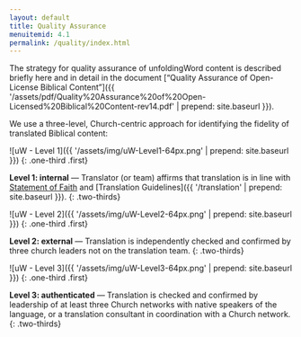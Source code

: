```yaml
---
layout: default
title: Quality Assurance
menuitemid: 4.1
permalink: /quality/index.html
---
```


The strategy for quality assurance of unfoldingWord content is described briefly here and in detail in the document 
[“Quality Assurance of Open-License Biblical Content”]({{ '/assets/pdf/Quality%20Assurance%20of%20Open-Licensed%20Biblical%20Content-rev14.pdf' | prepend: site.baseurl }}).

We use a three-level, Church-centric approach for identifying the fidelity of translated Biblical content:

  

![uW - Level 1]({{ '/assets/img/uW-Level1-64px.png' | prepend: site.baseurl }})
{: .one-third .first}

**Level 1: internal** — Translator (or team) affirms that translation is in line with [Statement of Faith](/faith) and
[Translation Guidelines]({{ '/translation' | prepend: site.baseurl }}).
{: .two-thirds}
 
 
![uW - Level 2]({{ '/assets/img/uW-Level2-64px.png' | prepend: site.baseurl }})
{: .one-third .first}

**Level 2: external** — Translation is independently checked and confirmed by three church leaders not on the translation team.
{: .two-thirds}
 
 
![uW - Level 3]({{ '/assets/img/uW-Level3-64px.png' | prepend: site.baseurl }})
{: .one-third .first}

**Level 3: authenticated** — Translation is checked and confirmed by leadership of at least three Church networks with
native speakers of the language, or a translation consultant in coordination with a Church network.
{: .two-thirds}
